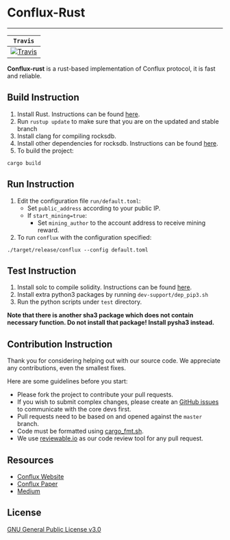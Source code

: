 # Conflux-Rust
<!--div align="center">
  <img src="logo">
</div-->
----------------

|**`Travis`**|
|---------------|
|[![Travis](https://travis-ci.com/Conflux-Chain/conflux-rust.svg?branch=master)](https://travis-ci.com/Conflux-Chain/conflux-rust#)|

**Conflux-rust** is a rust-based implementation of Conflux protocol, it is fast and reliable.

## Build Instruction

1. Install Rust. Instructions can be found [here](https://www.rust-lang.org/).
2. Run `rustup update` to make sure that you are on the updated and stable branch
3. Install clang for compiling rocksdb.
4. Install other dependencies for rocksdb. Instructions can be found [here](https://github.com/facebook/rocksdb/blob/master/INSTALL.md).
5. To build the project:
```
cargo build
```

## Run Instruction

1. Edit the configuration file `run/default.toml`: 
    * Set `public_address` according to your public IP.
    * If `start_mining=true`:
      - Set `mining_author` to the account address to receive mining reward.
3. To run `conflux` with the configuration specified:
```
./target/release/conflux --config default.toml
```

## Test Instruction

1. Install solc to compile solidity. Instructions can be found [here](https://solidity.readthedocs.io).
2. Install extra python3 packages by running `dev-support/dep_pip3.sh` 
3. Run the python scripts under `test` directory.

**Note that there is another sha3 package which does not contain necessary function. Do not install that package! Install pysha3 instead.**

## Contribution Instruction

Thank you for considering helping out with our source code. We appreciate any contributions, even the smallest fixes.

Here are some guidelines before you start:
* Please fork the project to contribute your pull requests.
* If you wish to submit complex changes, please create an [GitHub issues](https://github.com/Conflux-Chain/conflux-rust/issues) to communicate with the core devs first. 
* Pull requests need to be based on and opened against the `master` branch.
* Code must be formatted using [cargo_fmt.sh](https://github.com/Conflux-Chain/conflux-rust/blob/master/cargo_fmt.sh).
* We use [reviewable.io](https://reviewable.io/) as our code review tool for any pull request.

## Resources

* [Conflux Website](https://www.conflux-chain.org/)
* [Conflux Paper](https://arxiv.org/abs/1805.03870)
* [Medium](https://medium.com/@Confluxchain)

## License

[GNU General Public License v3.0](https://github.com/Conflux-Chain/conflux-rust/blob/master/LICENSE)
